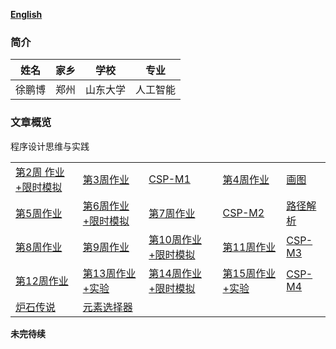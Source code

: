 ﻿ [**English**](./en-index.md)  
### 简介

  |  姓名 |  家乡 |学校| 专业 |
  |-------|-------|-------|-------|
  | 徐鹏博 | 郑州 | 山东大学 | 人工智能| 
  
### 文章概览    
   程序设计思维与实践  

   | | | | | | 
   |---|---|---|---|---| 
   | [第2周 作业+限时模拟](./week2.md) | [第3周作业](./week3.md) | [CSP-M1](./CSP-M1.md) | [第4周作业](./week4.md) |[画图](./CSP-201512-3.md)| 
   | [第5周作业](./week5.md)| [第6周作业+限时模拟](./week6.md) |[第7周作业](./week7.md)|[CSP-M2](./CSP-M2.md)|[路径解析](./csp201604-3.md)| 
   |[第8周作业](./week8.md)|[第9周作业](./week9.md)|[第10周作业+限时模拟](./week10.md)|[第11周作业](./week11.md) | [CSP-M3](./CSP-M3.md)| 
   |[第12周作业](./week12.md) | [第13周作业+实验](./week13.md) | [第14周作业+限时模拟](./week14.md) | [第15周作业+实验](./week15.md) |[CSP-M4](./CSP-M4.md)| 
   |[炉石传说]() | [元素选择器]()| | | | 
   
   **未完待续**
      
